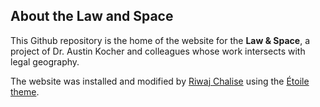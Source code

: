 
## About the Law and Space

This Github repository is the home of the website for the **Law & Space**, a project of Dr. Austin Kocher and colleagues whose work intersects with legal geography.

The website was installed and modified by [Riwaj Chalise](https://github.com/Riwajchalise) using the [Étoile theme](https://themeforest.net/item/toile-responsive-jekyll-theme-for-bloggers-and-writers/23079570).
